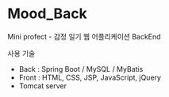 # Mood_Back
Mini profect - 감정 일기 웹 어플리케이션 BackEnd

사용 기술   
- Back : Spring Boot / MySQL / MyBatis
- Front : HTML, CSS, JSP, JavaScript, jQuery
- Tomcat server
